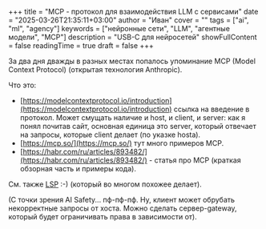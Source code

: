 +++
title = "MCP - протокол для взаимодействия LLM с сервисами"
date = "2025-03-26T21:35:11+03:00"
author = "Иван"
cover = ""
tags = ["ai", "ml", "agency"]
keywords = ["нейронные сети", "LLM", "агентные модели", "MCP"]
description = "USB-C для нейросетей"
showFullContent = false
readingTime = true
draft = false
+++


За два дня дважды в разных местах попалось упоминание MCP (Model Context Protocol) (открытая технология Anthropic). 

Что это:

- [https://modelcontextprotocol.io/introduction](https://modelcontextprotocol.io/introduction) ссылка на введение в протокол. Может смущать наличие и host, и client, и server: как я понял почитав сайт, основная единица это server, который отвечает на запросы, которые client делает (по указке hostа). 
- [https://mcp.so/](https://mcp.so/) тут много примеров MCP.
- [https://habr.com/ru/articles/893482/](https://habr.com/ru/articles/893482/) - статья про MCP (краткая обзорная часть и примеры кода).

См. также [LSP](https://en.wikipedia.org/wiki/Language_Server_Protocol) :-) (который во многом похожее делает).

(С точки зрения AI Safety... пф-пф-пф. Ну, клиент может обрубать некорректные запросы от хоста. Можно сделать сервер-gateway, который будет ограничивать права в зависимости от).
